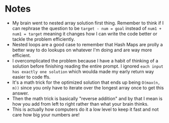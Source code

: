 # Notes

-   My brain went to nested array solution first thing. Remember to think if I can rephrase the question to be `target - num = goal` instead of `num1 + num1 = target` meaning it changes how I can write the code better or tackle the problem efficiently.
-   Nested loops are a good case to remember that Hash Maps are prolly a better way to do lookups on whatever I'm doing and are way more efficient.
-   I overcomplicated the problem because I have a habit of thinking of a solution before finishing reading the entire prompt. I ignored `each input has exactly one solution` which woulda made my early return way easier to code ffs.
-   It's a math trick for the optimized solution that ends up being `O(max(n, m))` since you only have to iterate over the longest array once to get this answer.
-   Then the math trick is basically "reverse addition" and by that I mean is how you add from left to right rather than what your brain thinks.
-   This is actually how computers do it a low level to keep it fast and not care how big your numbers are!
